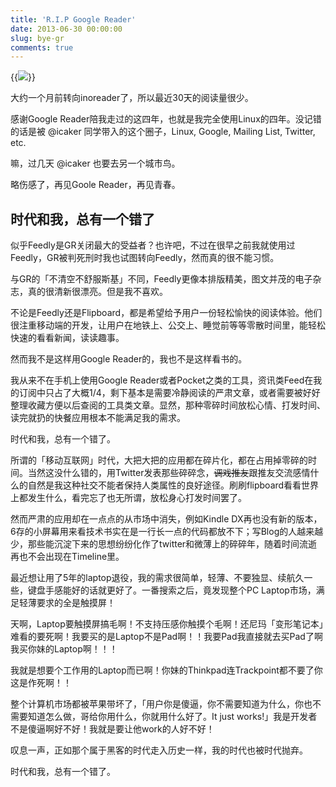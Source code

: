 ```yaml
---
title: 'R.I.P Google Reader'
date: 2013-06-30 00:00:00
slug: bye-gr
comments: true
---
```

{{<img class="center" src="google_reader2.png">}}

大约一个月前转向inoreader了，所以最近30天的阅读量很少。

感谢Google Reader陪我走过的这四年，也就是我完全使用Linux的四年。没记错的话是被 @icaker 同学带入的这个圈子，Linux, Google, Mailing List, Twitter, etc. 

嘛，过几天 @icaker 也要去另一个城市鸟。

略伤感了，再见Goole Reader，再见青春。

<!--more-->

## 时代和我，总有一个错了

似乎Feedly是GR关闭最大的受益者？也许吧，不过在很早之前我就使用过Feedly，GR被判死刑时我也试图转向Feedly，然而真的很不能习惯。

与GR的「不清空不舒服斯基」不同，Feedly更像本排版精美，图文并茂的电子杂志，真的很清新很漂亮。但是我不喜欢。

不论是Feedly还是Flipboard，都是希望给予用户一份轻松愉快的阅读体验。他们很注重移动端的开发，让用户在地铁上、公交上、睡觉前等等零散时间里，能轻松快速的看看新闻，读读趣事。

然而我不是这样用Google Reader的，我也不是这样看书的。

我从来不在手机上使用Google Reader或者Pocket之类的工具，资讯类Feed在我的订阅中只占了大概1/4，剩下基本是需要冷静阅读的严肃文章，或者需要被好好整理收藏方便以后查阅的工具类文章。显然，那种零碎时间放松心情、打发时间、读完就扔的快餐应用根本不能满足我的需求。

时代和我，总有一个错了。

所谓的「移动互联网」时代，大把大把的应用都在碎片化，都在占用掉零碎的时间。当然这没什么错的，用Twitter发表那些碎碎念，<del>调戏推友</del>跟推友交流感情什么的自然是我这种社交不能者保持人类属性的良好途径。刷刷flipboard看看世界上都发生什么，看完忘了也无所谓，放松身心打发时间罢了。

然而严肃的应用却在一点点的从市场中消失，例如Kindle DX再也没有新的版本，6存的小屏幕用来看技术书实在是一行长一点的代码都放不下；写Blog的人越来越少，那些能沉淀下来的思想纷纷化作了twitter和微薄上的碎碎年，随着时间流逝再也不会出现在Timeline里。

最近想让用了5年的laptop退役，我的需求很简单，轻薄、不要独显、续航久一些，键盘手感能好的话就更好了。一番搜索之后，竟发现整个PC Laptop市场，满足轻薄要求的全是触摸屏！

天啊，Laptop要触摸屏搞毛啊！不支持压感你触摸个毛啊！还尼玛「变形笔记本」难看的要死啊！我要买的是Laptop不是Pad啊！！我要Pad我直接就去买Pad了啊我买你妹的Laptop啊！！！

我就是想要个工作用的Laptop而已啊！你妹的Thinkpad连Trackpoint都不要了你这是作死啊！！

整个计算机市场都被苹果带坏了，「用户你是傻逼，你不需要知道为什么，你也不需要知道怎么做，哥给你用什么，你就用什么好了。It just works!」我是开发者不是傻逼啊好不好！我就是要让他work的人好不好！

叹息一声，正如那个属于黑客的时代走入历史一样，我的时代也被时代抛弃。

时代和我，总有一个错了。
